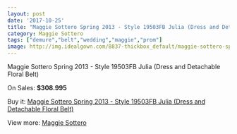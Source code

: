 ```yaml
---
layout: post
date: '2017-10-25'
title: "Maggie Sottero Spring 2013 - Style 19503FB Julia (Dress and Detachable Floral Belt)"
category: Maggie Sottero
tags: ["demure","belt","wedding","maggie","prom"]
image: http://img.idealgown.com/8837-thickbox_default/maggie-sottero-spring-2013-style-19503fb-julia-dress-and-detachable-floral-belt.jpg
---
```

Maggie Sottero Spring 2013 - Style 19503FB Julia (Dress and Detachable Floral Belt)

On Sales: **$308.995**
<a href="https://www.idealgown.com/en/maggie-sottero/3673-maggie-sottero-spring-2013-style-19503fb-julia-dress-and-detachable-floral-belt.html"><amp-img layout="responsive" width="600" height="600" src="//img.idealgown.com/8837-thickbox_default/maggie-sottero-spring-2013-style-19503fb-julia-dress-and-detachable-floral-belt.jpg" alt="Maggie Sottero Spring 2013 - Style 19503FB Julia (Dress and Detachable Floral Belt) 0" /></a>
<a href="https://www.idealgown.com/en/maggie-sottero/3673-maggie-sottero-spring-2013-style-19503fb-julia-dress-and-detachable-floral-belt.html"><amp-img layout="responsive" width="600" height="600" src="//img.idealgown.com/16628-thickbox_default/maggie-sottero-spring-2013-style-19503fb-julia-dress-and-detachable-floral-belt.jpg" alt="Maggie Sottero Spring 2013 - Style 19503FB Julia (Dress and Detachable Floral Belt) 1" /></a>
<a href="https://www.idealgown.com/en/maggie-sottero/3673-maggie-sottero-spring-2013-style-19503fb-julia-dress-and-detachable-floral-belt.html"><amp-img layout="responsive" width="600" height="600" src="//img.idealgown.com/8836-thickbox_default/maggie-sottero-spring-2013-style-19503fb-julia-dress-and-detachable-floral-belt.jpg" alt="Maggie Sottero Spring 2013 - Style 19503FB Julia (Dress and Detachable Floral Belt) 2" /></a>
<a href="https://www.idealgown.com/en/maggie-sottero/3673-maggie-sottero-spring-2013-style-19503fb-julia-dress-and-detachable-floral-belt.html"><amp-img layout="responsive" width="600" height="600" src="//img.idealgown.com/8835-thickbox_default/maggie-sottero-spring-2013-style-19503fb-julia-dress-and-detachable-floral-belt.jpg" alt="Maggie Sottero Spring 2013 - Style 19503FB Julia (Dress and Detachable Floral Belt) 3" /></a>

Buy it: [Maggie Sottero Spring 2013 - Style 19503FB Julia (Dress and Detachable Floral Belt)](https://www.idealgown.com/en/maggie-sottero/3673-maggie-sottero-spring-2013-style-19503fb-julia-dress-and-detachable-floral-belt.html "Maggie Sottero Spring 2013 - Style 19503FB Julia (Dress and Detachable Floral Belt)")

View more: [Maggie Sottero](https://www.idealgown.com/en/45-maggie-sottero "Maggie Sottero")